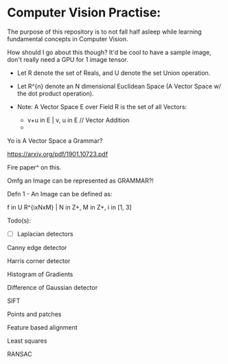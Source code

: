 # Computer Vision Practise:

The purpose of this repository is to not fall half asleep while learning fundamental concepts in Computer Vision.

How should I go about this though?
It'd be cool to have a sample image, don't really need a GPU for 1 image tensor.

- Let R denote the set of Reals, and U denote the set Union operation.

- Let R^{n} denote an N dimensional Euclidean Space (A Vector Space w/ the dot product operation).

- Note: A Vector Space E over Field R is the set of all Vectors: 

	- v+u in E | v, u in E // Vector Addition
	- 

Yo is A Vector Space a Grammar? 

https://arxiv.org/pdf/1901.10723.pdf

Fire paper^ on this.

Omfg an Image can be represented as GRAMMAR?!



Defn 1 - An Image can be defined as:

f in U R^{ixNxM} | N in Z+, M in Z+, i in [1, 3]




Todo(s):

- [ ] Laplacian detectors

Canny edge detector


Harris corner detector

Histogram of Gradients

Difference of Gaussian detector

SIFT

Points and patches

Feature based alignment

Least squares

RANSAC

